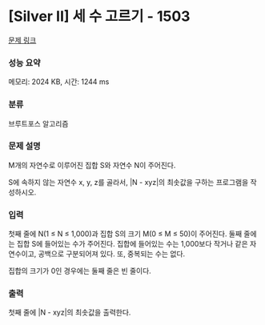 # [Silver II] 세 수 고르기 - 1503 

[문제 링크](https://www.acmicpc.net/problem/1503) 

### 성능 요약

메모리: 2024 KB, 시간: 1244 ms

### 분류

브루트포스 알고리즘

### 문제 설명

<p style="user-select: auto;">M개의 자연수로 이루어진 집합 S와 자연수 N이 주어진다.</p>

<p style="user-select: auto;">S에 속하지 않는 자연수 x, y, z를 골라서, |N - xyz|의 최솟값을 구하는 프로그램을 작성하시오.</p>

### 입력 

 <p style="user-select: auto;">첫째 줄에 N(1 ≤ N ≤ 1,000)과 집합 S의 크기 M(0 ≤ M ≤ 50)이 주어진다. 둘째 줄에는 집합 S에 들어있는 수가 주어진다. 집합에 들어있는 수는 1,000보다 작거나 같은 자연수이고, 공백으로 구분되어져 있다. 또, 중복되는 수는 없다.</p>

<p style="user-select: auto;">집합의 크기가 0인 경우에는 둘째 줄은 빈 줄이다.</p>

### 출력 

 <p style="user-select: auto;">첫째 줄에 |N - xyz|의 최솟값을 출력한다.</p>

